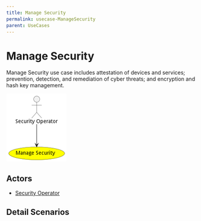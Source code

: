 ```yaml
---
title: Manage Security
permalink: usecase-ManageSecurity
parent: UseCases
---
```

# Manage Security

Manage Security use case includes attestation of devices and services; prevention, detection, and remediation of cyber threats; and encryption and hash key management.

![Activities Diagram](./Activities.png)

## Actors

* [Security Operator](actor-secops)











## Detail Scenarios





